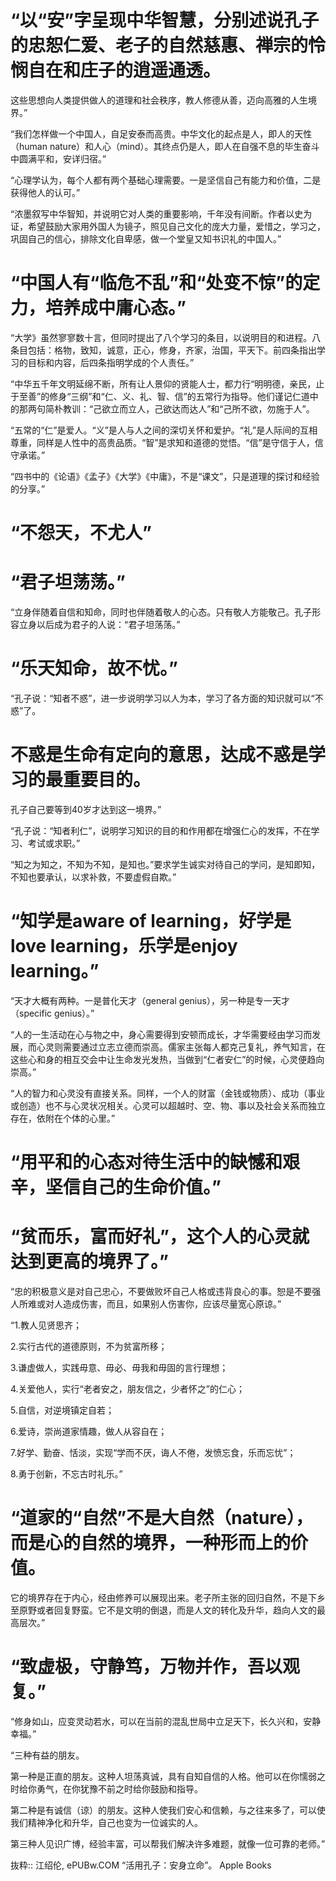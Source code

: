 # “以“安”字呈现中华智慧，分别述说孔子的忠恕仁爱、老子的自然慈惠、禅宗的怜悯自在和庄子的逍遥通透。
这些思想向人类提供做人的道理和社会秩序，教人修德从善，迈向高雅的人生境界。”


“我们怎样做一个中国人，自足安泰而高贵。中华文化的起点是人，即人的天性（human nature）和人心（mind）。其终点仍是人，即人在自强不息的毕生奋斗中圆满平和，安详归宿。”

“心理学认为，每个人都有两个基础心理需要。一是坚信自己有能力和价值，二是获得他人的认可。”

“浓墨叙写中华智知，并说明它对人类的重要影响，千年没有间断。作者以史为证，希望鼓励大家用外国人为镜子，照见自己文化的庞大力量，爱惜之，学习之，巩固自己的信心，排除文化自卑感，做一个堂皇又知书识礼的中国人。”

# “中国人有“临危不乱”和“处变不惊”的定力，培养成中庸心态。”

“大学》虽然寥寥数十言，但同时提出了八个学习的条目，以说明目的和进程。八条目包括：格物，致知，诚意，正心，修身，齐家，治国，平天下。前四条指出学习的目标和内容，后四条指明学成的个人责任。”

“中华五千年文明延绵不断，所有让人景仰的贤能人士，都力行“明明德，亲民，止于至善”的修身“三纲”和“仁、义、礼、智、信”的五常行为指导。他们谨记仁道中的那两句简朴教训：“己欲立而立人，己欲达而达人”和“己所不欲，勿施于人”。

“五常的“仁”是爱人。“义”是人与人之间的深切关怀和爱护。“礼”是人际间的互相尊重，同样是人性中的高贵品质。“智”是求知和道德的觉悟。“信”是守信于人，信守承诺。”

“四书中的《论语》《孟子》《大学》《中庸》，不是“课文”，只是道理的探讨和经验的分享。”

# “不怨天，不尤人”

# “君子坦荡荡。”
“立身伴随着自信和知命，同时也伴随着敬人的心态。只有敬人方能敬己。孔子形容立身以后成为君子的人说：“君子坦荡荡。”

# “乐天知命，故不忧。”

“孔子说：“知者不惑”，进一步说明学习以人为本，学习了各方面的知识就可以“不惑”了。
# 不惑是生命有定向的意思，达成不惑是学习的最重要目的。
孔子自己要等到40岁才达到这一境界。”

“孔子说：“知者利仁”，说明学习知识的目的和作用都在增强仁心的发挥，不在学习、考试或求职。”

“知之为知之，不知为不知，是知也。”要求学生诚实对待自己的学问，是知即知，不知也要承认，以求补救，不要虚假自欺。”

# “知学是aware of learning，好学是love learning，乐学是enjoy learning。”

“天才大概有两种。一是普化天才（general genius），另一种是专一天才（specific genius）。”

“人的一生活动在心与物之中，身心需要得到安顿而成长，才华需要经由学习而发展，而心灵则需要通过立志立德而崇高。儒家主张每人都克己复礼，养气知言，在这些心和身的相互交会中让生命发光发热，当做到“仁者安仁”的时候，心灵便趋向崇高。”

“人的智力和心灵没有直接关系。同样，一个人的财富（金钱或物质）、成功（事业或创造）也不与心灵状况相关。心灵可以超越时、空、物、事以及社会关系而独立存在，依附在个体的心里。”

# “用平和的心态对待生活中的缺憾和艰辛，坚信自己的生命价值。”

# “贫而乐，富而好礼”，这个人的心灵就达到更高的境界了。”

“忠的积极意义是对自己忠心，不要做败坏自己人格或违背良心的事。恕是不要强人所难或对人造成伤害，而且，如果别人伤害你，应该尽量宽心原谅。”

“1.教人见贤思齐；

2.实行古代的道德原则，不为贫富所移；

3.谦虚做人，实践毋意、毋必、毋我和毋固的言行理想；

4.关爱他人，实行“老者安之，朋友信之，少者怀之”的仁心；

5.自信，对逆境镇定自若；

6.爱诗，崇尚道家情趣，做人从容自在；

7.好学、勤奋、恬淡，实现“学而不厌，诲人不倦，发愤忘食，乐而忘忧”；

8.勇于创新，不忘古时礼乐。”

# “道家的“自然”不是大自然（nature），而是心的自然的境界，一种形而上的价值。
它的境界存在于内心，经由修养可以展现出来。老子所主张的回归自然，不是下乡至原野或者回复野蛮。它不是文明的倒退，而是人文的转化及升华，趋向人文的最高层次。”

# “致虚极，守静笃，万物并作，吾以观复。”

“修身如山，应变灵动若水，可以在当前的混乱世局中立足天下，长久兴和，安静幸福。”

“三种有益的朋友。

第一种是正直的朋友。这种人坦荡真诚，具有自知自信的人格。他可以在你懦弱之时给你勇气，在你犹豫不前之时给你鼓励和指导。

第二种是有诚信（谅）的朋友。这种人使我们安心和信赖，与之往来多了，可以使我们精神净化和升华，自己也变为一位诚实的人。

第三种人见识广博，经验丰富，可以帮我们解决许多难题，就像一位可靠的老师。”

抜粋:: 江绍伦, ePUBw.COM  “活用孔子：安身立命”。 Apple Books  
